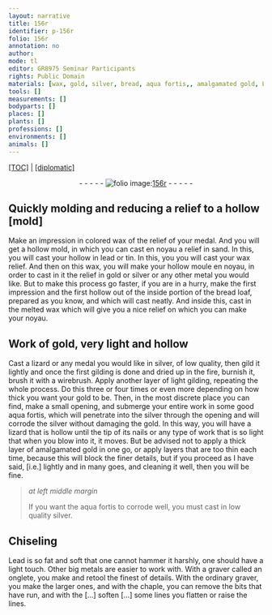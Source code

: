 ```yaml
---
layout: narrative
title: 156r
identifier: p-156r
folio: 156r
annotation: no
author:
mode: tl
editor: GR8975 Seminar Participants
rights: Public Domain
materials: [wax, gold, silver, bread, aqua fortis,, amalgamated gold, Lead]
tools: []
measurements: []
bodyparts: []
places: []
plants: []
professions: []
environments: []
animals: []
---
```


<p><a href="{{ site.baseurl }}/translation/" target="_blank">[TOC]</a> | <a href="{{ site.baseurl }}/texts/p-156r_tc/">[diplomatic]</a></p><div class="folio" align="center">- - - - - <a href="http://gallica.bnf.fr/ark:/12148/btv1b10500001g/f317.item.r=" target="_blank"><img src="https://cu-mkp.github.io/2017-workshop-edition/assets/photo-icon.png" alt="folio image: " style="display:inline-block; margin-bottom:-3px;"/>156r</a> - - - - - </div>  
  

## Quickly molding and reducing a relief to a hollow [mold]

 
Make an impression in colored wax of the relief of your medal. And you will get a hollow mold, in which you can cast en noyau a relief in sand. In this, you will cast your hollow in lead or tin. In this, you you will cast your wax relief. And then on this <span class="m">wax</span>, you will make your hollow moule en noyau, in order to cast in it the relief in <span class="m">gold</span> or <span class="m">silver</span> or any other metal you would like. But to make this process go faster, if you are in a hurry, make the first impression and the first hollow out of the inside portion of the <span class="m">bread</span> loaf, prepared as you know, and which will cast neatly. And inside this, cast in the melted <span class="m">wax</span> which will give you a nice relief on which you can make your noyau.
 
 
  

## Work of <span class="m">gold</span>, very light and hollow

 
Cast a lizard or any medal you would like in <span class="m">silver</span>, of low quality, then gild it lightly and once the first gilding is done and dried up in the fire, burnish it, brush it with a wirebrush. Apply another layer of light gilding, repeating the whole process. Do this three or four times or even more depending on how thick you want your <span class="m">gold</span> to be. Then, in the most discrete place you can find, make a small opening, and submerge your entire work in some good <span class="m">aqua fortis,</span> which will penetrate into the <span class="m">silver</span> through the opening and will corrode the <span class="m">silver</span> without damaging the <span class="m">gold</span>. In this way, you will have a lizard that is hollow until the tip of its nails or any type of work that is so light that when you blow into it, it moves. But be advised not to apply a thick layer of <span class="m">amalgamated gold</span> in one go, or apply layers that are too thin each time, because this will block the finer details, but if you proceed as I have said, [i.e.] lightly and in many goes, and cleaning it well, then you will be fine.
 
> *at left middle margin*
> 
> 
>   If you want the aqua fortis to corrode well, you must cast in low quality silver.
 
 
  

## Chiseling

 
<span class="m">Lead</span> is so fat and soft that one cannot hammer it harshly, one should have a light touch. Other big metals are easier to work with. With a graver called an onglete, you make and retool the finest of details. With the ordinary graver, you make the larger ones, and with the chaple, you can remove the bits that have run, and with the […] soften […] some lines you flatten or raise the lines.
 
